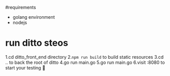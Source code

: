#requirements
- golang environment
- nodejs

# run ditto steos
1.cd ditto_front_end directory
2.`npm run build` to build static resources
3.cd .. to back the root of ditto
4.go run main.go
5.go run main.go 
6.visit :8080 to start your testing 🎉
